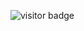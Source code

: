 ![visitor badge](https://visitor-badge.glitch.me/badge?page_id=jwenjian.visitor-badge&left_color=red&right_color=green) 
